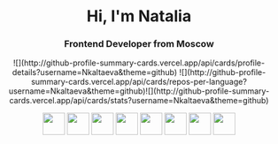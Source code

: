 <div id="header" align="center">
    <h1>Hi, I'm  Natalia </h1>
    <h3>Frontend Developer from Moscow</h3>
</div>



<div align="center">   
![](http://github-profile-summary-cards.vercel.app/api/cards/profile-details?username=Nkaltaeva&theme=github)
![](http://github-profile-summary-cards.vercel.app/api/cards/repos-per-language?username=Nkaltaeva&theme=github)![](http://github-profile-summary-cards.vercel.app/api/cards/stats?username=Nkaltaeva&theme=github)

<img src="https://cdn.jsdelivr.net/gh/devicons/devicon/icons/html5/html5-original-wordmark.svg" height="40" width="40" /> <img src="https://cdn.jsdelivr.net/gh/devicons/devicon/icons/css3/css3-original-wordmark.svg" height="40" width="40"/> <img src="https://cdn.jsdelivr.net/gh/devicons/devicon/icons/react/react-original.svg" height="40" width="40" /> <img src="https://cdn.jsdelivr.net/gh/devicons/devicon/icons/figma/figma-original.svg" height="40" width="40" /> <img src="https://cdn.jsdelivr.net/gh/devicons/devicon/icons/javascript/javascript-original.svg" height="40" width="40" /> <img src="https://cdn.jsdelivr.net/gh/devicons/devicon/icons/typescript/typescript-original.svg" height="40" width="40" /> <img src="https://cdn.jsdelivr.net/gh/devicons/devicon/icons/photoshop/photoshop-plain.svg" height="40" width="40" /> <img src="https://cdn.jsdelivr.net/gh/devicons/devicon/icons/illustrator/illustrator-plain.svg" height="40" width="40" />
</div>



          
          
          
          
            

          
          
          
          
          
          

